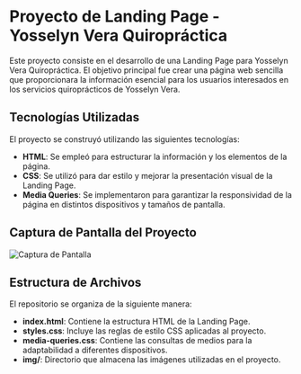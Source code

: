 # Proyecto de Landing Page - Yosselyn Vera Quiropráctica

Este proyecto consiste en el desarrollo de una Landing Page para Yosselyn Vera Quiropráctica. El objetivo principal fue crear una página web sencilla que proporcionara la información esencial para los usuarios interesados en los servicios quiroprácticos de Yosselyn Vera.

## Tecnologías Utilizadas

El proyecto se construyó utilizando las siguientes tecnologías:

- **HTML**: Se empleó para estructurar la información y los elementos de la página.
- **CSS**: Se utilizó para dar estilo y mejorar la presentación visual de la Landing Page.
- **Media Queries**: Se implementaron para garantizar la responsividad de la página en distintos dispositivos y tamaños de pantalla.

## Captura de Pantalla del Proyecto

![Captura de Pantalla](https://i.imgur.com/DK2WGqC.png)

## Estructura de Archivos

El repositorio se organiza de la siguiente manera:

- **index.html**: Contiene la estructura HTML de la Landing Page.
- **styles.css**: Incluye las reglas de estilo CSS aplicadas al proyecto.
- **media-queries.css**: Contiene las consultas de medios para la adaptabilidad a diferentes dispositivos.
- **img/**: Directorio que almacena las imágenes utilizadas en el proyecto.
